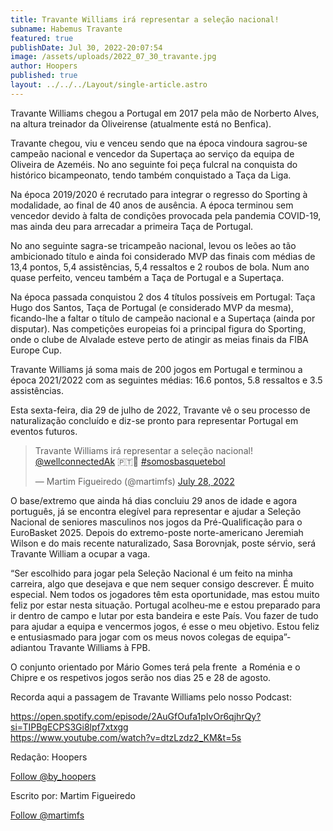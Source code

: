 ```yaml
---
title: Travante Williams irá representar a seleção nacional!
subname: Habemus Travante
featured: true
publishDate: Jul 30, 2022-20:07:54
image: /assets/uploads/2022_07_30_travante.jpg
author: Hoopers
published: true
layout: ../../../Layout/single-article.astro
---
```


<!--StartFragment-->

Travante Williams chegou a Portugal em 2017 pela mão de Norberto Alves, na altura treinador da Oliveirense (atualmente está no Benfica).

Travante chegou, viu e venceu sendo que na época vindoura sagrou-se campeão nacional e vencedor da Supertaça ao serviço da equipa de Oliveira de Azeméis. No ano seguinte foi peça fulcral na conquista do histórico bicampeonato, tendo também conquistado a Taça da Liga.

Na época 2019/2020 é recrutado para integrar o regresso do Sporting à modalidade, ao final de 40 anos de ausência. A época terminou sem vencedor devido à falta de condições provocada pela pandemia COVID-19, mas ainda deu para arrecadar a primeira Taça de Portugal.

No ano seguinte sagra-se tricampeão nacional, levou os leões ao tão ambicionado título e ainda foi considerado MVP das finais com médias de 13,4 pontos, 5,4 assistências, 5,4 ressaltos e 2 roubos de bola. Num ano quase perfeito, venceu também a Taça de Portugal e a Supertaça.

Na época passada conquistou 2 dos 4 títulos possíveis em Portugal: Taça Hugo dos Santos, Taça de Portugal (e considerado MVP da mesma), ficando-lhe a faltar o título de campeão nacional e a Supertaça (ainda por disputar). Nas competições europeias foi a principal figura do Sporting, onde o clube de Alvalade esteve perto de atingir as meias finais da FIBA Europe Cup.

Travante Williams já soma mais de 200 jogos em Portugal e terminou a época 2021/2022 com as seguintes médias: 16.6 pontos, 5.8 ressaltos e 3.5 assistências.

Esta sexta-feira, dia 29 de julho de 2022, Travante vê o seu processo de naturalização concluído e diz-se pronto para representar Portugal em eventos futuros.

<!--StartFragment-->

<blockquote class="twitter-tweet"><p lang="pt" dir="ltr">Travante Williams irá representar a seleção nacional! <a href="https://twitter.com/wellconnectedAk?ref_src=twsrc%5Etfw">@wellconnectedAk</a> 🇵🇹🏀 <a href="https://twitter.com/hashtag/somosbasquetebol?src=hash&amp;ref_src=twsrc%5Etfw">#somosbasquetebol</a></p>&mdash; Martim Figueiredo (@martimfs) <a href="https://twitter.com/martimfs/status/1552712590463221763?ref_src=twsrc%5Etfw">July 28, 2022</a></blockquote> <script async src="https://platform.twitter.com/widgets.js" charset="utf-8"></script>

<!--EndFragment-->

O base/extremo que ainda há dias concluiu 29 anos de idade e agora português, já se encontra elegível para representar e ajudar a Seleção Nacional de seniores masculinos nos jogos da Pré-Qualificação para o EuroBasket 2025. Depois do extremo-poste norte-americano Jeremiah Wilson e do mais recente naturalizado, Sasa Borovnjak, poste sérvio, será Travante William a ocupar a vaga.

“Ser escolhido para jogar pela Seleção Nacional é um feito na minha carreira, algo que desejava e que nem sequer consigo descrever. É muito especial. Nem todos os jogadores têm esta oportunidade, mas estou muito feliz por estar nesta situação. Portugal acolheu-me e estou preparado para ir dentro de campo e lutar por esta bandeira e este País. Vou fazer de tudo para ajudar a equipa e vencermos jogos, é esse o meu objetivo. Estou feliz e entusiasmado para jogar com os meus novos colegas de equipa”- adiantou Travante Williams à FPB.

O conjunto orientado por Mário Gomes terá pela frente  a Roménia e o Chipre e os respetivos jogos serão nos dias 25 e 28 de agosto.

Recorda aqui a passagem de Travante Williams pelo nosso Podcast:

<https://open.spotify.com/episode/2AuGfOufa1pIvOr6qjhrQy?si=TIPBgECPS3Gi8lpf7xtxgg> \
<https://www.youtube.com/watch?v=dtzLzdz2_KM&t=5s>

Redação: Hoopers

<!--StartFragment-->

<a href="https://twitter.com/by_hoopers?ref_src=twsrc%5Etfw" class="twitter-follow-button" data-show-count="false">Follow @by_hoopers</a><script async src="https://platform.twitter.com/widgets.js" charset="utf-8"></script>

<!--EndFragment-->

Escrito por: Martim Figueiredo

<!--StartFragment-->

<a href="https://twitter.com/martimfs?ref_src=twsrc%5Etfw" class="twitter-follow-button" data-show-count="false">Follow @martimfs</a><script async src="https://platform.twitter.com/widgets.js" charset="utf-8"></script>

<!--EndFragment-->

<!--EndFragment-->
